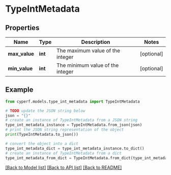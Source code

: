 # TypeIntMetadata


## Properties

Name | Type | Description | Notes
------------ | ------------- | ------------- | -------------
**max_value** | **int** | The maximum value of the integer | [optional] 
**min_value** | **int** | The minimum value of the integer | [optional] 

## Example

```python
from cyperf.models.type_int_metadata import TypeIntMetadata

# TODO update the JSON string below
json = "{}"
# create an instance of TypeIntMetadata from a JSON string
type_int_metadata_instance = TypeIntMetadata.from_json(json)
# print the JSON string representation of the object
print(TypeIntMetadata.to_json())

# convert the object into a dict
type_int_metadata_dict = type_int_metadata_instance.to_dict()
# create an instance of TypeIntMetadata from a dict
type_int_metadata_from_dict = TypeIntMetadata.from_dict(type_int_metadata_dict)
```
[[Back to Model list]](../README.md#documentation-for-models) [[Back to API list]](../README.md#documentation-for-api-endpoints) [[Back to README]](../README.md)


